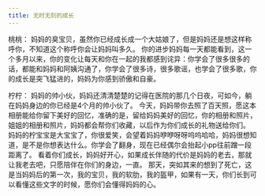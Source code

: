 ```yaml
---
title: 无时无刻的成长
---
```


桃桃：
妈妈的臭宝贝，虽然你已经成长成一个大姑娘了，但是妈妈还是想这样称呼你，不知道这个称呼你会让妈妈叫多久。
你的进步妈妈每一天都能看到，这一个多月以来，你的变化让每天和你在一起的我都感到诧异：你学会了很多很多的话，都能和妈妈和阿姨沟通了，你学会了很多诗，很多歌谣，也学会了很多歌，你的成长是突飞猛进的，妈妈为你感到骄傲和自豪。

柠柠：
妈妈的帅小伙，妈妈还清清楚楚的记得在医院的那几个日夜，可如今，躺在妈妈身边的你已经是4个月的帅小伙了。
今天，妈妈带你去照了百天照，愿这本相册能给你留下美好的回忆，准确的是，留给妈妈美好的回忆，你的相册和照片，姐姐的相册和照片，妈妈都会帮你们收藏，以后作为你们成长的礼物送给你们。
妈妈的柠宝宝是大宝宝了，你很爱笑，会望着妈妈咿咿呀呀呜呜哈哈，妈妈很想知道，是不是你想表达什么。你学会了翻身，现在已经偶尔会抬起小pp往前蹭一段距离了。
看着你们成长，妈妈好开心，如果成长伴随的代价是妈妈的老去，那就让我老去吧，只愿陪伴在你们的身边，一直。
那天，突如其来的想到了死亡，这是当妈妈后的第一次，我的宝贝，我的软肋，我的盔甲，如果有一天，你们长到可以看懂这些文字的时候，愿你们会懂得妈妈的心。


